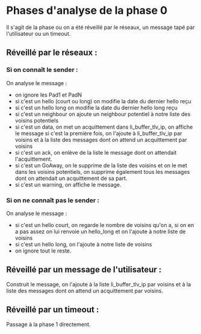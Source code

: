 # Phases d'analyse de la phase 0
Il s'agit de la phase ou on a été réveillé par le réseaux, un message tapé par l'utilisateur ou un timeout.

## Réveillé par le réseaux :

### Si on connaît le sender :
On analyse le message :
- on ignore les Pad1 et PadN
- si c'est un hello (court ou long) on modifie la date du dernier hello reçu
- si c'est un hello long on modifie la date du dernier hello long reçu
- si c'est un neighbour on ajoute un neighbour potentiel à notre liste des voisins potentiels
- si c'est un data, on met un acquittement dans li_buffer_tlv_ip, on affiche le message si c'est la première fois, on l'ajoute à li_buffer_tlv_ip par voisins et à la liste des messages dont on attend un acquittement par voisins
- si c'est un ack, on enlève de la liste le message dont on attendait l'acquittement.
- si c'est un GoAway, on le supprime de la liste des voisins et on le met dans les voisins potentiels, on supprime également tous les messages dont on attendait un acquittement de sa part.
- si c'est un warning, on affiche le message.

### Si on ne connaît pas le sender :
On analyse le message :
- si c'est un hello court, on regarde le nombre de voisins qu'on a, si on en a pas assez on lui renvoie un hello_long et on l'ajoute à notre liste de voisins
- si c'est un hello long, on l'ajoute à notre liste de voisins
- on ignore tout le reste.  

## Réveillé par un message de l'utilisateur :
Construit le message, on l'ajoute à la liste li_buffer_tlv_ip par voisins et à la liste des messages dont on attend un acquittement par voisins.


## Réveillé par un timeout :
Passage à la phase 1 directement.
